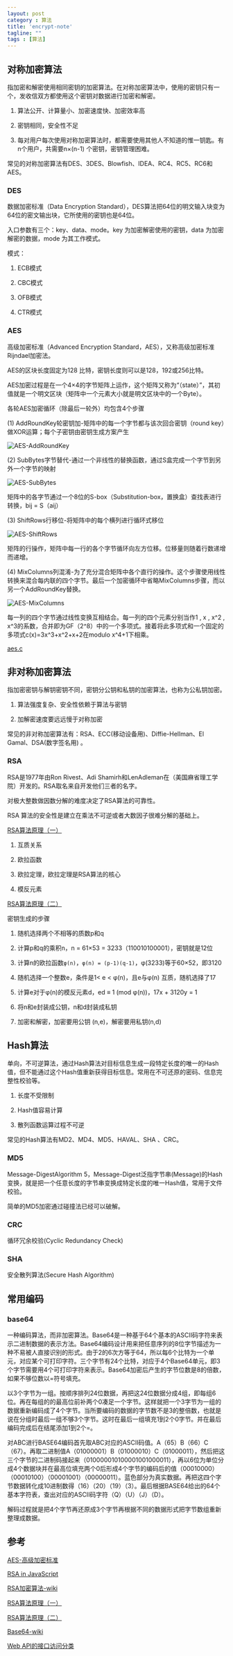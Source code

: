 ```yaml
---
layout: post
category : 算法
title: 'encrypt-note'
tagline: ""
tags : [算法]
---
```


## 对称加密算法

指加密和解密使用相同密钥的加密算法。在对称加密算法中，使用的密钥只有一个，发收信双方都使用这个密钥对数据进行加密和解密。

1. 算法公开、计算量小、加密速度快、加密效率高

2. 密钥相同，安全性不足

3. 每对用户每次使用对称加密算法时，都需要使用其他人不知道的惟一钥匙。有n个用户，共需要n×(n-1) 个密钥，密钥管理困难。

常见的对称加密算法有DES、3DES、Blowfish、IDEA、RC4、RC5、RC6和AES。

<!--break-->

### DES

数据加密标准（Data Encryption Standard），DES算法把64位的明文输入块变为64位的密文输出块，它所使用的密钥也是64位。

入口参数有三个：key、data、mode。key 为加密解密使用的密钥，data 为加密 解密的数据，mode 为其工作模式。

模式：

1. ECB模式

2. CBC模式

3. OFB模式

4. CTR模式

### AES

高级加密标准（Advanced Encryption Standard，AES），又称高级加密标准 Rijndael加密法。

AES的区块长度固定为128 比特，密钥长度则可以是128，192或256比特。

AES加密过程是在一个4×4的字节矩阵上运作，这个矩阵又称为“（state）”，其初值就是一个明文区块（矩阵中一个元素大小就是明文区块中的一个Byte）。

各轮AES加密循环（除最后一轮外）均包含4个步骤

(1) AddRoundKey轮密钥加-矩阵中的每一个字节都与该次回合密钥（round key）做XOR运算；每个子密钥由密钥生成方案产生

![AES-AddRoundKey](/images/201610/AES-AddRoundKey.svg.png)

(2) SubBytes字节替代-通过一个非线性的替换函数，通过S盒完成一个字节到另外一个字节的映射

![AES-SubBytes](/images/201610/AES-SubBytes.svg.png)

矩阵中的各字节通过一个8位的S-box（Substitution-box，置换盒）查找表进行转换，bij = S（aij）

(3) ShiftRows行移位-将矩阵中的每个横列进行循环式移位

![AES-ShiftRows](/images/201610/AES-ShiftRows.svg.png)

矩阵的行操作，矩阵中每一行的各个字节循环向左方位移。位移量则随着行数递增而递增。

(4) MixColumns列混淆-为了充分混合矩阵中各个直行的操作。这个步骤使用线性转换来混合每内联的四个字节。最后一个加密循环中省略MixColumns步骤，而以另一个AddRoundKey替换。

![AES-MixColumns](/images/201610/AES-MixColumns.svg.png)

每一列的四个字节通过线性变换互相结合。每一列的四个元素分别当作1 , x , x^2 , x^3的系数，合并即为GF（2^8）中的一个多项式。接着将此多项式和一个固定的多项式c(x)=3x^3+x^2+x+2在modulo x^4+1下相乘。

[aes.c](https://github.com/dhuertas/AES/blob/master/aes.c)

## 非对称加密算法

指加密密钥与解钥密钥不同，密钥分公钥和私钥的加密算法，也称为公私钥加密。

1. 算法强度复杂、安全性依赖于算法与密钥

2. 加解密速度要远远慢于对称加密

常见的非对称加密算法有：RSA、ECC(移动设备用)、Diffie-Hellman、El Gamal、DSA(数字签名用) 。

### RSA

RSA是1977年由Ron Rivest、Adi Shamirh和LenAdleman在（美国麻省理工学院）开发的。RSA取名来自开发他们三者的名字。

对极大整数做因数分解的难度决定了RSA算法的可靠性。

RSA 算法的安全性是建立在乘法不可逆或者大数因子很难分解的基础上。

[RSA算法原理（一）](http://www.ruanyifeng.com/blog/2013/06/rsa_algorithm_part_one.html)

1. 互质关系

2. 欧拉函数

3. 欧拉定理，欧拉定理是RSA算法的核心

4. 模反元素

[RSA算法原理（二）](http://www.ruanyifeng.com/blog/2013/07/rsa_algorithm_part_two.html)

密钥生成的步骤

1. 随机选择两个不相等的质数p和q

2. 计算p和q的乘积n，n = 61×53 = 3233（110010100001），密钥就是12位

3. 计算n的欧拉函数`φ(n)`，`φ(n) = (p-1)(q-1)`，φ(3233)等于60×52，即3120

4. 随机选择一个整数e，条件是1< e < φ(n)，且e与φ(n) 互质，随机选择了17

5. 计算e对于φ(n)的模反元素d，ed ≡ 1 (mod φ(n))，17x + 3120y = 1

6. 将n和e封装成公钥，n和d封装成私钥

7. 加密和解密，加密要用公钥 (n,e)，解密要用私钥(n,d)


## Hash算法

单向，不可逆算法，通过Hash算法对目标信息生成一段特定长度的唯一的Hash值，但不能通过这个Hash值重新获得目标信息。常用在不可还原的密码、信息完整性校验等。

1. 长度不受限制

2. Hash值容易计算

3. 散列函数运算过程不可逆

常见的Hash算法有MD2、MD4、MD5、HAVAL、SHA 、CRC。

### MD5

Message-DigestAlgorithm 5，Message-Digest泛指字节串(Message)的Hash变换，就是把一个任意长度的字节串变换成特定长度的唯一Hash值，常用于文件校验。

简单的MD5加密通过碰撞法已经可以破解。

### CRC 

循环冗余校验(Cyclic Redundancy Check)

### SHA

安全散列算法(Secure Hash Algorithm)

## 常用编码

### base64

一种编码算法，而非加密算法。Base64是一种基于64个基本的ASCII码字符来表示二进制数据的表示方法。Base64编码设计用来把任意序列的8位字节描述为一种不易被人直接识别的形式。由于2的6次方等于64，所以每6个比特为一个单元，对应某个可打印字符。三个字节有24个比特，对应于4个Base64单元，即3个字节需要用4个可打印字符来表示。Base64加密后产生的字节位数是8的倍数，如果不够位数以=符号填充。

以3个字节为一组。按顺序排列24位数据，再把这24位数据分成4组，即每组6位。再在每组的的最高位前补两个0凑足一个字节。这样就把一个3字节为一组的数据重新编码成了4个字节。当所要编码的数据的字节数不是3的整倍数，也就是说在分组时最后一组不够3个字节。这时在最后一组填充1到2个0字节。并在最后编码完成后在结尾添加1到2个=。

对ABC进行BASE64编码首先取ABC对应的ASCII码值。A（65）B（66）C（67）。再取二进制值A（01000001）B（01000010）C（01000011），然后把这三个字节的二进制码接起来（010000010100001001000011），再以6位为单位分成4个数据块并在最高位填充两个0后形成4个字节的编码后的值（00010000）（00010100）（00001001）（00000011）。蓝色部分为真实数据。再把这四个字节数据转化成10进制数得（16）（20）（19）（3）。最后根据BASE64给出的64个基本字符表，查出对应的ASCII码字符（Q）（U）（J）（D）。

解码过程就是把4个字节再还原成3个字节再根据不同的数据形式把字节数组重新整理成数据。

## 参考

[AES-高级加密标准](https://zh.wikipedia.org/wiki/%E9%AB%98%E7%BA%A7%E5%8A%A0%E5%AF%86%E6%A0%87%E5%87%86)

[RSA in JavaScript](http://www.ohdave.com/rsa)

[RSA加密算法-wiki](https://zh.wikipedia.org/wiki/RSA%E5%8A%A0%E5%AF%86%E6%BC%94%E7%AE%97%E6%B3%95)

[RSA算法原理（一）](http://www.ruanyifeng.com/blog/2013/06/rsa_algorithm_part_one.html)

[RSA算法原理（二）](http://www.ruanyifeng.com/blog/2013/07/rsa_algorithm_part_two.html)

[Base64-wiki](https://zh.wikipedia.org/wiki/Base64)

[Web API的接口访问分类](http://www.cnblogs.com/wuhuacong/p/4620300.html)